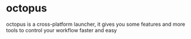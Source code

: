 # octopus
octopus is a cross-platform launcher, it gives you some features and more tools to control your workflow faster and easy
